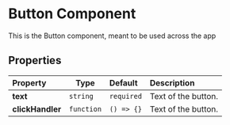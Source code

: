 # Button Component

This is the Button component, meant to be used across the app

## Properties

| Property         | Type       | Default    | Description         |
| :--------------- | ---------- | :--------- | :------------------ |
| **text**         | `string`   | `required` | Text of the button. |
| **clickHandler** | `function` | `() => {}` | Text of the button. |
